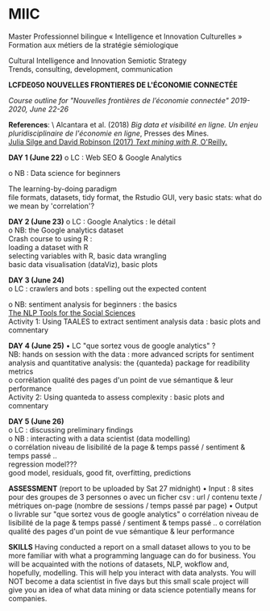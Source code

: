 # MIIC

Master Professionnel bilingue « Intelligence et Innovation Culturelles »  
Formation aux métiers de la stratégie sémiologique  


Cultural Intelligence and Innovation Semiotic Strategy  
Trends, consulting, development, communication  



**LCFDE050	NOUVELLES FRONTIERES DE L'ÉCONOMIE CONNECTÉE**  

*Course outline for "Nouvelles frontières de l’économie connectée" 2019-2020, June 22-26*  

**References**: \\
Alcantara et al. (2018) *Big data et visibilité en ligne. Un enjeu pluridisciplinaire de l'économie en ligne*, Presses des Mines.  
[Julia Silge and David Robinson (2017) *Text mining with R*, O'Reilly.](https://www.tidytextmining.com/)  



**DAY 1 (June 22)**
o	LC : Web SEO & Google Analytics  

o	NB : Data science for beginners  

The learning-by-doing paradigm  
file formats, datasets, tidy format, the Rstudio GUI, very basic stats: what do we mean by 'correlation'?


**DAY 2 (June 23)**
o	LC : Google Analytics : le détail  
o	NB: the Google analytics dataset  
Crash course to using R :  
loading a dataset with R   
selecting variables with R, basic data wrangling  
basic data visualisation (dataViz), basic plots  

**DAY 3 (June 24)**  
o	LC : crawlers and bots : spelling out the expected content  

o	NB: sentiment analysis for beginners : the basics  
[The NLP Tools for the Social Sciences](https://www.linguisticanalysistools.org/)  
Activity 1: Using TAALES to extract sentiment analysis data : basic plots and comnentary


**DAY 4 (June 25)**
•	LC "que sortez vous de google analytics" ?  
	NB: hands on session with the data : more advanced scripts for sentiment analysis and quantitative analysis: the {quanteda} package for readibility metrics  
o	corrélation qualité des pages d'un point de vue sémantique & leur performance  
Activity 2: Using quanteda to assess complexity  : basic plots and comnentary  


**DAY 5  (June 26)**  
o	LC : discussing preliminary findings  
o NB  : interacting with a data scientist (data modelling)  
o corrélation niveau de lisibilité de la page & temps passé / sentiment & temps passé ..  
regression model???   
good model, residuals, good fit, overfitting, predictions  


**ASSESSMENT** (report to be uploaded by Sat 27 midnight) 
•	Input : 8 sites pour des groupes de 3 personnes
o	avec un ficher csv : url / contenu texte / métriques on-page (nombre de sessions / temps passé par page)
•	Output
o	livrable sur "que sortez vous de google analytics"
o	corrélation niveau de lisibilité de la page & temps passé / sentiment & temps passé ..
o	corrélation qualité des pages d'un point de vue sémantique & leur performance  


**SKILLS**
Having conducted a report on a small dataset allows to you to be more familiar with what a programming language can do for business. You will be acquainted  with the notions of datasets, NLP, wokflow and, hopefully, modelling. This will help you interact with data analysts. You will NOT become a data scientist in five days but this small scale project will give you an idea of what data mining or data science potentially means for companies.   




